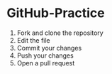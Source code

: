 # GitHub-Practice
1) Fork and clone the repository
2) Edit the file
3) Commit your changes
4) Push your changes
5) Open a pull request
